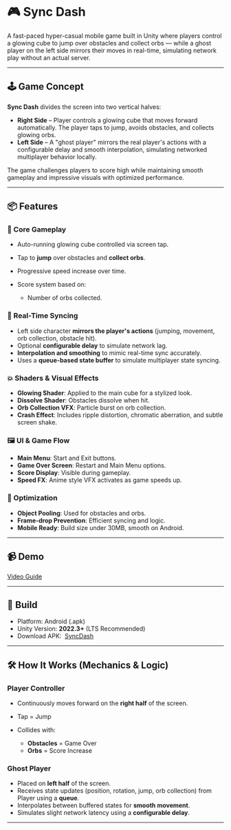 # 🎮 Sync Dash

A fast-paced hyper-casual mobile game built in Unity where players control a glowing cube to jump over obstacles and collect orbs — while a ghost player on the left side mirrors their moves in real-time, simulating network play without an actual server.

---

## 🕹️ Game Concept

**Sync Dash** divides the screen into two vertical halves:

* **Right Side** – Player controls a glowing cube that moves forward automatically. The player taps to jump, avoids obstacles, and collects glowing orbs.
* **Left Side** – A "ghost player" mirrors the real player's actions with a configurable delay and smooth interpolation, simulating networked multiplayer behavior locally.

The game challenges players to score high while maintaining smooth gameplay and impressive visuals with optimized performance.

---

## 📦 Features

### 🔁 Core Gameplay

* Auto-running glowing cube controlled via screen tap.
* Tap to **jump** over obstacles and **collect orbs**.
* Progressive speed increase over time.
* Score system based on:

  * Number of orbs collected.

### 🧠 Real-Time Syncing

* Left side character **mirrors the player's actions** (jumping, movement, orb collection, obstacle hit).
* Optional **configurable delay** to simulate network lag.
* **Interpolation and smoothing** to mimic real-time sync accurately.
* Uses a **queue-based state buffer** to simulate multiplayer state syncing.

### 💥 Shaders & Visual Effects

* **Glowing Shader**: Applied to the main cube for a stylized look.
* **Dissolve Shader**: Obstacles dissolve when hit.
* **Orb Collection VFX**: Particle burst on orb collection.
* **Crash Effect**: Includes ripple distortion, chromatic aberration, and subtle screen shake.

### 🖼️ UI & Game Flow

* **Main Menu**: Start and Exit buttons.
* **Game Over Screen**: Restart and Main Menu options.
* **Score Display**: Visible during gameplay.
* **Speed FX**: Anime style VFX activates as game speeds up.

### 🚀 Optimization

* **Object Pooling**: Used for obstacles and orbs.
* **Frame-drop Prevention**: Efficient syncing and logic.
* **Mobile Ready**: Build size under 30MB, smooth on Android.

---

## 📹 Demo

[Video Guide](https://drive.google.com/file/d/1srIeyJ_bj1ZfIBL3ktU8W9wfdFXYqnNi/view?usp=sharing)

---

## 📱 Build

* Platform: Android (.apk)
* Unity Version: **2022.3+** (LTS Recommended)
* Download APK:  [SyncDash](https://drive.google.com/file/d/1HVGFyAlhlTrTDPIK2WmzRS5RepIxawbY/view?usp=sharing)&#x20;

---

## 🛠️ How It Works (Mechanics & Logic)

### Player Controller

* Continuously moves forward on the **right half** of the screen.
* Tap = Jump
* Collides with:

  * **Obstacles** = Game Over
  * **Orbs** = Score Increase

### Ghost Player

* Placed on **left half** of the screen.
* Receives state updates (position, rotation, jump, orb collection) from Player using a **queue**.
* Interpolates between buffered states for **smooth movement**.
* Simulates slight network latency using a **configurable delay**.

---
